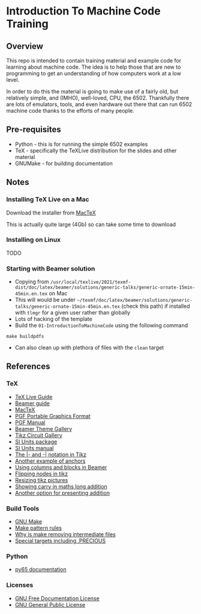 # Introduction To Machine Code Training

## Overview

This repo is intended to contain training material and example code for 
learning about machine code.  The idea is to help those that are new to 
programming to get an understanding of how computers work at a low level.

In order to do this the material is going to make use of a fairly old, but
relatively simple, and (IMHO), well-loved, CPU, the 6502.  Thankfully there 
are lots of emulators, tools, and even hardware out there that can run 
6502 machine code thanks to the efforts of many people.

## Pre-requisites

* Python - this is for running the simple 6502 examples
* TeX - specifically the TeXLive distribution for the slides and other material
* GNUMake - for building documentation


## Notes

### Installing TeX Live on a Mac

Download the installer from [MacTeX](http://www.tug.org/mactex/index.html)

This is actually quite large (4Gb) so can take some time to download




### Installing on Linux

TODO


### Starting with Beamer solution

* Copying from `/usr/local/texlive/2021/texmf-dist/doc/latex/beamer/solutions/generic-talks/generic-ornate-15min-45min.en.tex` on Mac
* This will would be under `~/texmf/doc/latex/beamer/solutions/generic-talks/generic-ornate-15min-45min.en.tex` (check this path) if installed with `tlmgr` for a given user rather than globally
* Lots of hacking of the template
* Build the `01-IntroductionToMachineCode` using the following command

```
make buildpdfs
```

* Can also clean up with plethora of files with the `clean` target




## References

### TeX

* [TeX Live Guide](https://www.tug.org/texlive/doc/texlive-en/texlive-en.html)
* [Beamer guide](http://tug.ctan.org/macros/latex/contrib/beamer/doc/beameruserguide.pdf)
* [MacTeX](http://www.tug.org/mactex/index.html)
* [PGF Portable Graphics Format](https://github.com/pgf-tikz/pgf)
* [PGF Manual](https://pgf-tikz.github.io/pgf/pgfmanual.pdf)
* [Beamer Theme Gallery](https://deic-web.uab.cat/~iblanes/beamer_gallery/index.html)
* [Tikz Circuit Gallery](https://texdoc.org/serve/circuitikz/0)
* [SI Units package](https://ctan.org/pkg/siunitx)
* [SI Units manual](https://anorien.csc.warwick.ac.uk/mirrors/CTAN/macros/latex/contrib/siunitx/siunitx.pdf)
* [The |- and -| notation in Tikz](https://tex.stackexchange.com/questions/401425/tikz-what-exactly-does-the-the-notation-for-arrows-do)
* [Another example of anchors](https://tex.stackexchange.com/questions/586713/circuitikz-tikz-x-and-y-coordinates-of-anchors-for-adjusting-lengths)
* [Using columns and blocks in Beamer](https://tex.stackexchange.com/questions/356104/floating-an-image-to-the-right-in-beamer)
* [Flipping nodes in tikz](https://tex.stackexchange.com/questions/414576/how-to-mirror-flip-node-in-tikz)
* [Resizing tikz pictures](https://tex.stackexchange.com/questions/26846/how-to-scale-a-tikzpicture-including-texts)
* [Showing carry in maths long addition](https://tex.stackexchange.com/questions/95812/how-to-show-carries-in-long-addition)
* [Another option for presenting addition](https://tex.stackexchange.com/questions/11702/how-to-present-a-vertical-multiplication-addition)


### Build Tools

* [GNU Make](https://www.gnu.org/software/make/manual/html_node/index.html#SEC_Contents)
* [Make pattern rules](https://www.gnu.org/software/make/manual/html_node/Pattern-Examples.html#Pattern-Examples)
* [Why is make removing intermediate files](https://stackoverflow.com/questions/47447369/gnu-make-removing-intermediate-files)
* [Special targets including .PRECIOUS](https://www.gnu.org/software/make/manual/html_node/Special-Targets.html)


### Python 

* [py65 documentation](https://py65.readthedocs.io/en/latest/)


### Licenses

* [GNU Free Documentation License](https://www.gnu.org/licenses/fdl-1.3.en.html)
* [GNU General Public License](https://www.gnu.org/licenses/gpl-3.0.en.html)

